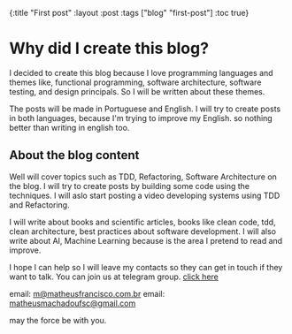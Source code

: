 {:title "First post"
 :layout :post
 :tags  ["blog" "first-post"]
 :toc true}


# Why did I create this blog?

I decided to create this blog because I love programming languages and themes like,
functional programming, software architecture, software testing, and design principals.
So I will be written about these themes.

The posts will be made in Portuguese and English. I will try to create posts in both languages,
because I'm trying to improve my English. so nothing better than writing in english too.

## About the blog content

Well will cover topics such as TDD, Refactoring, Software Architecture on the blog. I will try to create
posts by building some code using the techniques. I will aslo start posting a video developing systems using TDD and
Refactoring.

I will write about books and scientific articles, books like clean code, tdd, clean architecture,
best practices about software development.
I will also write about AI, Machine Learning because is the  area  I pretend to read and improve.

I hope I can help so I will leave my contacts so they can get in touch if they want to talk.
You can join us at telegram group. [click here](https://t.me/matheusfrancisco)

email: m@matheusfrancisco.com.br
email: matheusmachadoufsc@gmail.com


may the force be with you.
